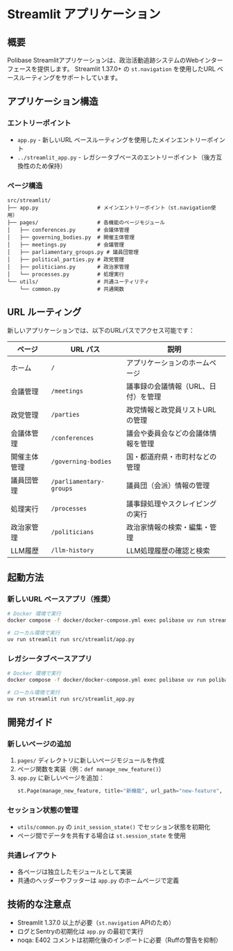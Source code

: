 # Streamlit アプリケーション

## 概要

Polibase Streamlitアプリケーションは、政治活動追跡システムのWebインターフェースを提供します。
Streamlit 1.37.0+ の `st.navigation` を使用したURL ベースルーティングをサポートしています。

## アプリケーション構造

### エントリーポイント
- `app.py` - 新しいURL ベースルーティングを使用したメインエントリーポイント
- `../streamlit_app.py` - レガシータブベースのエントリーポイント（後方互換性のため保持）

### ページ構造
```
src/streamlit/
├── app.py                   # メインエントリーポイント（st.navigation使用）
├── pages/                   # 各機能のページモジュール
│   ├── conferences.py       # 会議体管理
│   ├── governing_bodies.py  # 開催主体管理
│   ├── meetings.py          # 会議管理
│   ├── parliamentary_groups.py # 議員団管理
│   ├── political_parties.py # 政党管理
│   ├── politicians.py       # 政治家管理
│   └── processes.py         # 処理実行
└── utils/                   # 共通ユーティリティ
    └── common.py            # 共通関数
```

## URL ルーティング

新しいアプリケーションでは、以下のURLパスでアクセス可能です：

| ページ | URL パス | 説明 |
|--------|----------|------|
| ホーム | `/` | アプリケーションのホームページ |
| 会議管理 | `/meetings` | 議事録の会議情報（URL、日付）を管理 |
| 政党管理 | `/parties` | 政党情報と政党員リストURLの管理 |
| 会議体管理 | `/conferences` | 議会や委員会などの会議体情報を管理 |
| 開催主体管理 | `/governing-bodies` | 国・都道府県・市町村などの管理 |
| 議員団管理 | `/parliamentary-groups` | 議員団（会派）情報の管理 |
| 処理実行 | `/processes` | 議事録処理やスクレイピングの実行 |
| 政治家管理 | `/politicians` | 政治家情報の検索・編集・管理 |
| LLM履歴 | `/llm-history` | LLM処理履歴の確認と検索 |

## 起動方法

### 新しいURL ベースアプリ（推奨）
```bash
# Docker 環境で実行
docker compose -f docker/docker-compose.yml exec polibase uv run streamlit run src/streamlit/app.py

# ローカル環境で実行
uv run streamlit run src/streamlit/app.py
```

### レガシータブベースアプリ
```bash
# Docker 環境で実行
docker compose -f docker/docker-compose.yml exec polibase uv run polibase streamlit

# ローカル環境で実行
uv run streamlit run src/streamlit_app.py
```

## 開発ガイド

### 新しいページの追加
1. `pages/` ディレクトリに新しいページモジュールを作成
2. ページ関数を実装（例：`def manage_new_feature()`）
3. `app.py` に新しいページを追加：
   ```python
   st.Page(manage_new_feature, title="新機能", url_path="new-feature", icon="🆕")
   ```

### セッション状態の管理
- `utils/common.py` の `init_session_state()` でセッション状態を初期化
- ページ間でデータを共有する場合は `st.session_state` を使用

### 共通レイアウト
- 各ページは独立したモジュールとして実装
- 共通のヘッダーやフッターは `app.py` のホームページで定義

## 技術的な注意点

- Streamlit 1.37.0 以上が必要（`st.navigation` APIのため）
- ログとSentryの初期化は `app.py` の最初で実行
- noqa: E402 コメントは初期化後のインポートに必要（Ruffの警告を抑制）

